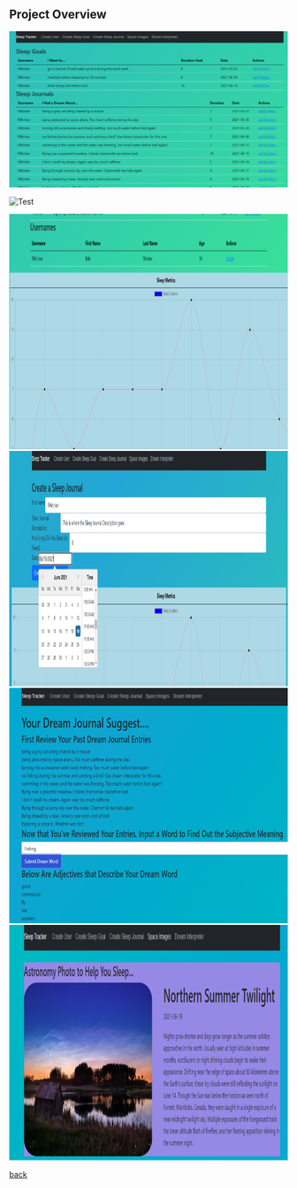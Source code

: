 ## Project Overview

![Main Page](https://github.com/RWorker321/RWorker/blob/gh-pages/images/mainPage01.PNG)

![Test](<img src=https://github.com/RWorker321/RWorker/blob/gh-pages/images/mainPage01.PNG width="800" height="425" />)

<img src=https://github.com/RWorker321/RWorker/blob/gh-pages/images/mainPage02.PNG width="800" height="425" />

<img src=https://github.com/RWorker321/RWorker/blob/gh-pages/images/sleepJournal.PNG width="800" height="425" />

<img src=https://github.com/RWorker321/RWorker/blob/gh-pages/images/dreamInterp.PNG width="800" height="425" />

<img src=https://github.com/RWorker321/RWorker/blob/gh-pages/images/NasaImage.PNG width="800" height="425" />

[back](index.html)


